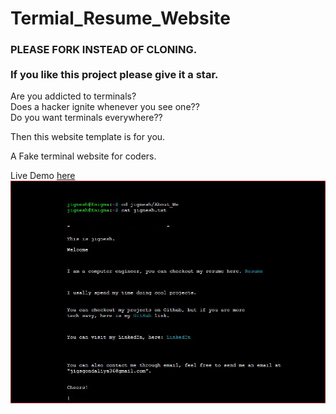 # Termial_Resume_Website

<h3>PLEASE FORK INSTEAD OF CLONING.<br><br>If you like this project please give it a star.<br></h3>
Are you addicted to terminals?<br>
Does a hacker ignite whenever you see one??<br>
Do you want terminals everywhere??<br>

Then this website template is for you.

A Fake terminal website for coders.

Live Demo <a href="https://jignesh91.github.io/jignesh/">here</a><br>
<img src="Terminal.JPG">
